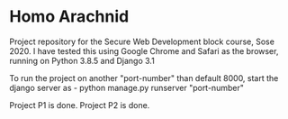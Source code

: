# Homo Arachnid

Project repository for the Secure Web Development block course, Sose 2020.
I have tested this using Google Chrome and Safari as the browser, running on Python 3.8.5 and Django 3.1

To run the project on another "port-number" than default 8000, start the django server as -
python manage.py runserver "port-number"

Project P1 is done.
Project P2 is done.